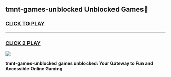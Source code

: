 
## tmnt-games-unblocked Unblocked Games👋
<h3>
<a href="https://news.freeplayer.one?title=tmnt-games-unblocked&ref=16F">CLICK TO PLAY</a></h3>
<hr>

<h3>
<a href="https://news.freeplayer.one?title=tmnt-games-unblocked&ref=16F">CLICK 2 PLAY</a>
  
</h3>

<a href="https://news.freeplayer.one?title=tmnt-games-unblocked&ref=16F/"><img src="https://clearcache.store/games.png"></a>


**tmnt-games-unblocked games unblocked: Your Gateway to Fun and Accessible Online Gaming**
